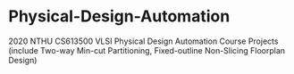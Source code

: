 # Physical-Design-Automation
2020 NTHU CS613500 VLSI Physical Design Automation Course Projects (include Two-way Min-cut Partitioning, Fixed-outline Non-Slicing Floorplan Design)
